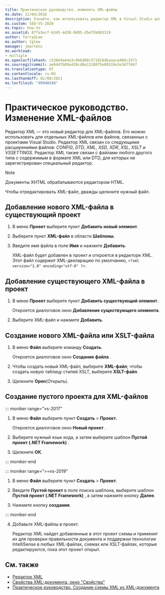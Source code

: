 ```yaml
---
title: Практическое руководство. изменять XML-файлы
ms.date: 11/04/2016
description: Узнайте, как использовать редактор XML в Visual Studio для изменения файлов, содержащих содержимое в формате XML или DTD.
ms.custom: SEO-VS-2020
ms.topic: how-to
ms.assetid: 07fa3ecf-6345-4d30-9d85-d5ef5b083319
author: TerryGLee
ms.author: tglee
manager: jmartens
ms.workload:
- multiple
ms.openlocfilehash: c538e9a4da3c4bbd08c571818dbaaaca466c2471
ms.sourcegitcommit: ae6d47b09a439cd0e13180f5e89510e3e347fd47
ms.translationtype: HT
ms.contentlocale: ru-RU
ms.lasthandoff: 02/08/2021
ms.locfileid: "99948548"
---
```

# <a name="how-to-edit-xml-files"></a>Практическое руководство. Изменение XML-файлов

Редактор XML — это новый редактор для XML-файлов. Его можно использовать для отдельных XML-файлов или файлов, связанных с проектами Visual Studio. Редактор XML связан со следующими расширениями файлов: *CONFIG*, *DTD*, *XML*, *XSD*, *XDR*, *XSL*, *XSLT* и *VSSETTINGS*. Редактор XML также связан с файлами любого другого типа с содержимым в формате XML или DTD, для которых не зарегистрирован специальный редактор.

> [!NOTE]
> Документы XHTML обрабатываются редактором HTML.

Чтобы отредактировать XML-файл, дважды щелкните нужный файл.

## <a name="add-a-new-xml-file-to-a-project"></a>Добавление нового XML-файла в существующий проект

1. В меню **Проект** выберите пункт **Добавить новый элемент**.

2. Выберите пункт **XML-файл** в области **Шаблоны**.

3. Введите имя файла в поле **Имя** и нажмите **Добавить**.

   XML-файл будет добавлен в проект и откроется в редакторе XML. Этот файл содержит XML-декларацию по умолчанию, `<?xml version="1.0" encoding="utf-8" ?>`.

## <a name="add-an-existing-xml-file-to-a-project"></a>Добавление существующего XML-файла в проект

1. В меню **Проект** выберите пункт **Добавить существующий элемент**.

   Откроется диалоговое окно **Добавление существующего элемента**.

2. Выберите XML-файл и нажмите **Добавить**.

## <a name="create-a-new-xml-or-xslt-file"></a>Создание нового XML-файла или XSLT-файла

1. В меню **Файл** выберите команду **Создать**.

   Откроется диалоговое окно **Создание файла** .

2. Чтобы создать новый XML-файл, выберите **XML-файл**; чтобы создать новую таблицу стилей XSLT, выберите **XSLT-файл**.

3. Щелкните **Open**(Открыть).

## <a name="create-an-empty-project-for-xml-files"></a>Создание пустого проекта для XML-файлов

::: moniker range="vs-2017"

1. В меню **Файл** выберите пункт **Создать** > **Проект**.

   Откроется диалоговое окно **Новый проект** .

2. Выберите нужный язык кода, а затем выберите шаблон **Пустой проект (.NET Framework)** .

3. Щелкните **ОК**.

::: moniker-end

::: moniker range=">=vs-2019"

1. В меню **Файл** выберите пункт **Создать** > **Проект**.

2. Введите **Пустой проект** в поле поиска шаблона, выберите шаблон **Пустой проект (.NET Framework)** , а затем нажмите кнопку **Далее**.

3. Нажмите кнопку **создания**.

::: moniker-end

4. Добавьте XML-файлы в проект.

   Редактор XML найдет добавленные в этот проект схемы и применит их для проверки правильности документа и поддержки технологии IntelliSense в любых XML-файлах, схемах или XSLT-файлах, которые редактируются, пока этот проект открыт.

## <a name="see-also"></a>См. также

- [Редактор XML](../xml-tools/xml-editor.md)
- [Свойства XML-документа, окно "Свойства"](../xml-tools/xml-document-properties-properties-window.md)
- [Практическое руководство. Создание схемы XML из XML-документа](../xml-tools/how-to-create-an-xml-schema-from-an-xml-document.md)
